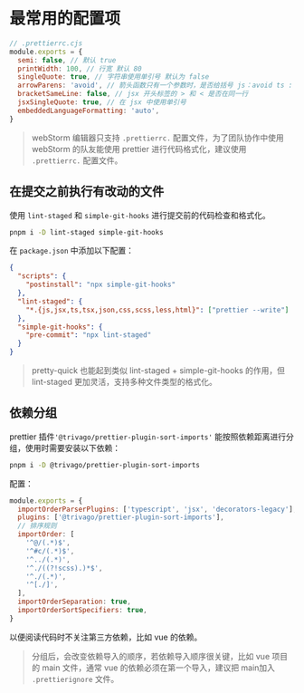 # 最常用的配置项

```js
// .prettierrc.cjs
module.exports = {
  semi: false, // 默认 true
  printWidth: 100, // 行宽 默认 80
  singleQuote: true, // 字符串使用单引号 默认为 false
  arrowParens: 'avoid', // 箭头函数只有一个参数时，是否给括号 js：avoid ts : always
  bracketSameLine: false, // jsx 开头标签的 > 和 < 是否在同一行
  jsxSingleQuote: true, // 在 jsx 中使用单引号
  embeddedLanguageFormatting: 'auto',
}
```

> webStorm 编辑器只支持 `.prettierrc.` 配置文件，为了团队协作中使用 webStorm 的队友能使用 prettier 进行代码格式化，建议使用 `.prettierrc.` 配置文件。

## 在提交之前执行有改动的文件

使用 `lint-staged` 和 `simple-git-hooks` 进行提交前的代码检查和格式化。

```bash
pnpm i -D lint-staged simple-git-hooks
```

在 `package.json` 中添加以下配置：

```json
{
  "scripts": {
    "postinstall": "npx simple-git-hooks"
  },
  "lint-staged": {
    "*.{js,jsx,ts,tsx,json,css,scss,less,html}": ["prettier --write"]
  },
  "simple-git-hooks": {
    "pre-commit": "npx lint-staged"
  }
}
```

> pretty-quick 也能起到类似 lint-staged + simple-git-hooks 的作用，但 lint-staged 更加灵活，支持多种文件类型的格式化。

## 依赖分组

prettier 插件`'@trivago/prettier-plugin-sort-imports'` 能按照依赖距离进行分组，使用时需要安装以下依赖：

```bash
pnpm i -D @trivago/prettier-plugin-sort-imports
```

配置：

```js
module.exports = {
  importOrderParserPlugins: ['typescript', 'jsx', 'decorators-legacy'],
  plugins: ['@trivago/prettier-plugin-sort-imports'],
  // 排序规则
  importOrder: [
    '^@/(.*)$',
    '^#c/(.*)$',
    '^../(.*)',
    '^./((?!scss).)*$',
    '^./(.*)',
    '^[./]',
  ],
  importOrderSeparation: true,
  importOrderSortSpecifiers: true,
}
```

以便阅读代码时不关注第三方依赖，比如 vue 的依赖。

> 分组后，会改变依赖导入的顺序，若依赖导入顺序很关键，比如 vue 项目的 main 文件，通常 vue 的依赖必须在第一个导入，建议把 main加入 `.prettierignore` 文件。
